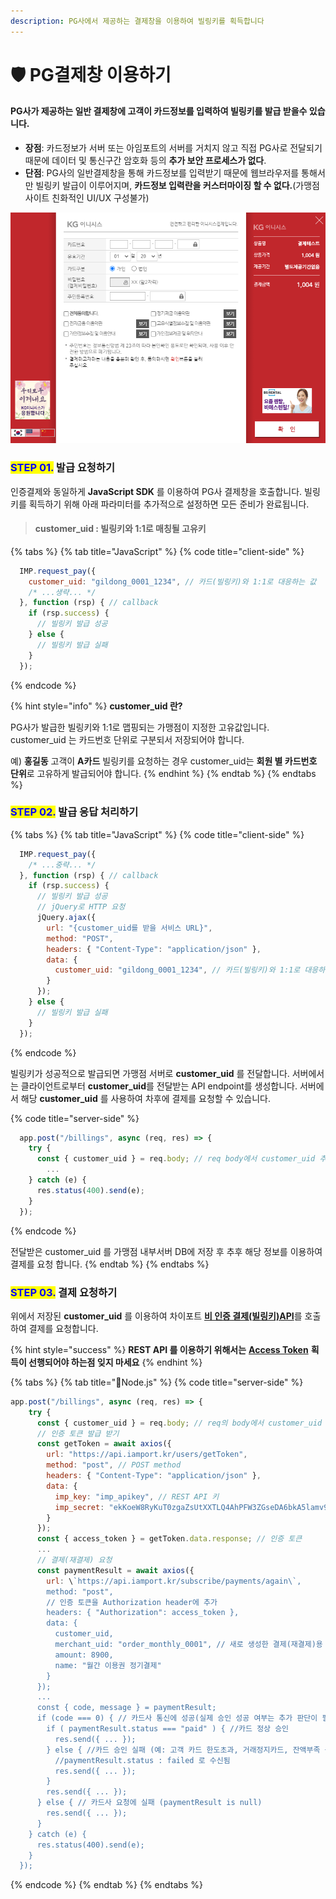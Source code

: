 ```yaml
---
description: PG사에서 제공하는 결제창을 이용하여 빌링키를 획득합니다
---
```


# 🛡 PG결제창 이용하기

#### PG사가 제공하는 일반 결제창에 고객이 카드정보를 입력하여 빌링키를 발급 받을수 있습니다.

* **장점**: 카드정보가 서버 또는 아임포트의 서버를 거치지 않고 직접 PG사로 전달되기 때문에 데이터 및 통신구간 암호화 등의 **추가 보안 프로세스가 없다**.
* **단점**: PG사의 일반결제창을 통해 카드정보를 입력받기 때문에 웹브라우저를 통해서만 빌링키 발급이 이루어지며, **카드정보 입력란을 커스터마이징 할 수 없다.**(가맹점 사이트 친화적인 UI/UX 구성불가)

![PG사 카드정보 획득 결제창 예제](<../../../.gitbook/assets/image (17) (1) (1).png>)

### <mark style="color:blue;">**STEP 01.**</mark> 발급 요청하기

인증결제와 동일하게 **JavaScript SDK** 를 이용하여 PG사 결제창을 호출합니다. 빌링키를 획득하기 위해 아래 파라미터를 추가적으로 설정하면 모든 준비가 완료됩니다.

> #### customer\_uid : 빌링키와 1:1로 매칭될 고유키

{% tabs %}
{% tab title="JavaScript" %}
{% code title="client-side" %}
```javascript
  IMP.request_pay({ 
    customer_uid: "gildong_0001_1234", // 카드(빌링키)와 1:1로 대응하는 값
    /* ...생략... */
  }, function (rsp) { // callback
    if (rsp.success) {
      // 빌링키 발급 성공
    } else {
      // 빌링키 발급 실패
    }
  });
```
{% endcode %}



{% hint style="info" %}
**customer\_uid 란?**

PG사가 발급한 빌링키와 1:1로 맵핑되는 가맹점이 지정한 고유값입니다. customer\_uid 는 카드번호 단위로 구분되서 저장되어야 합니다.

예) **홍길동** 고객이 **A카드** 빌링키를 요청하는 경우 customer\_uid는 **회원 별 카드번호 단위**로 고유하게 발급되어야 합니다.
{% endhint %}
{% endtab %}
{% endtabs %}

### <mark style="color:blue;">**STEP 02.**</mark> 발급 응답 처리하기

{% tabs %}
{% tab title="JavaScript" %}
{% code title="client-side" %}
```javascript
  IMP.request_pay({ 
    /* ...중략... */
  }, function (rsp) { // callback
    if (rsp.success) {
      // 빌링키 발급 성공
      // jQuery로 HTTP 요청
      jQuery.ajax({
        url: "{customer_uid를 받을 서비스 URL}", 
        method: "POST",
        headers: { "Content-Type": "application/json" },
        data: {
          customer_uid: "gildong_0001_1234", // 카드(빌링키)와 1:1로 대응하는 값
        }
      });
    } else {
      // 빌링키 발급 실패
    }
  });
```
{% endcode %}



빌링키가 성공적으로 발급되면 가맹점 서버로 **customer\_uid** 를 전달합니다. 서버에서는 클라이언트로부터 **customer\_uid**를 전달받는 API endpoint를 생성합니다. 서버에서 해당 **customer\_uid** 를 사용하여 차후에 결제를 요청할 수 있습니다.

{% code title="server-side" %}
```javascript
  app.post("/billings", async (req, res) => {
    try {
      const { customer_uid } = req.body; // req body에서 customer_uid 추출
        ...
    } catch (e) {
      res.status(400).send(e);
    }
  });
```
{% endcode %}

전달받은 customer\_uid 를 가맹점 내부서버 DB에 저장 후 추후 해당 정보를 이용하여 결제를 요청 합니다.
{% endtab %}
{% endtabs %}

### <mark style="color:blue;">**STEP 03.**</mark> 결제 요청하기

위에서 저장된 **customer\_uid** 를 이용하여 차이포트 [**비 인증 결제(빌링키)API**](<../../../api/api-1/api (1).md>)를 호출하여 결제를 요청합니다.

{% hint style="success" %}
**REST API 를 이용하기 위해서는** [**Access Token**](../../../api/rest-api-access-token.md) **획득이 선행되어야 하는점 잊지 마세요**
{% endhint %}

{% tabs %}
{% tab title="Node.js" %}
{% code title="server-side" %}
```javascript
app.post("/billings", async (req, res) => {
    try {
      const { customer_uid } = req.body; // req의 body에서 customer_uid 추출
      // 인증 토큰 발급 받기
      const getToken = await axios({
        url: "https://api.iamport.kr/users/getToken",
        method: "post", // POST method
        headers: { "Content-Type": "application/json" }, 
        data: {
          imp_key: "imp_apikey", // REST API 키
          imp_secret: "ekKoeW8RyKuT0zgaZsUtXXTLQ4AhPFW3ZGseDA6bkA5lamv9OqDMnxyeB9wqOsuO9W3Mx9YSJ4dTqJ3f" // REST API Secret
        }
      });
      const { access_token } = getToken.data.response; // 인증 토큰
      ...
      // 결제(재결제) 요청
      const paymentResult = await axios({
        url: \`https://api.iamport.kr/subscribe/payments/again\`,
        method: "post",
        // 인증 토큰을 Authorization header에 추가
        headers: { "Authorization": access_token }, 
        data: {
          customer_uid,
          merchant_uid: "order_monthly_0001", // 새로 생성한 결제(재결제)용 주문 번호
          amount: 8900,
          name: "월간 이용권 정기결제"
        }
      });
      ...
      const { code, message } = paymentResult;
      if (code === 0) { // 카드사 통신에 성공(실제 승인 성공 여부는 추가 판단이 필요함)
        if ( paymentResult.status === "paid" ) { //카드 정상 승인
          res.send({ ... });
        } else { //카드 승인 실패 (예: 고객 카드 한도초과, 거래정지카드, 잔액부족 등)
          //paymentResult.status : failed 로 수신됨
          res.send({ ... });
        }
        res.send({ ... });
      } else { // 카드사 요청에 실패 (paymentResult is null)
        res.send({ ... });
      }
    } catch (e) {
      res.status(400).send(e);
    }
  });
```
{% endcode %}
{% endtab %}
{% endtabs %}
